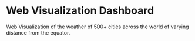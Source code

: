 # Web Visualization Dashboard
 Web Visualization of the weather of 500+ cities across the world of varying distance from the equator.


